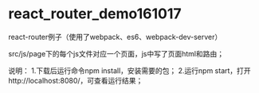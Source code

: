 # react_router_demo161017
react-router例子（使用了webpack、es6、webpack-dev-server）

src/js/page下的每个js文件对应一个页面，js中写了页面html和路由；

说明：
1.下载后运行命令npm install，安装需要的包；
2.运行npm start，打开http://localhost:8080/，可查看运行结果；  